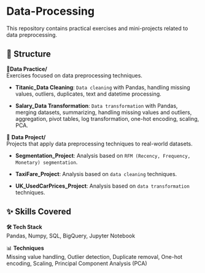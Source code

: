 # Data-Processing

This repository contains practical exercises and mini-projects related to data preprocessing.

## 📂 Structure

📂**Data Practice/**  
	Exercises focused on data preprocessing techniques.  

- **Titanic_Data Cleaning**: `Data cleaning` with Pandas, handling missing values, outliers, duplicates, text and datetime processing.  

- **Salary_Data Transformation**: `Data transformation` with Pandas, merging datasets, summarizing, handling missing values and outliers, aggregation, pivot tables, log transformation, one-hot encoding, scaling, PCA.



📁 **Data Project/**  
	Projects that apply data preprocessing techniques to real-world datasets.  

- **Segmentation_Project**: Analysis based on `RFM (Recency, Frequency, Monetary) segmentation`.  

- **TaxiFare_Project**: Analysis based on `data cleaning` techniques.
- **UK_UsedCarPrices_Project**: Analysis based on `data transformation` techniques.



## ✨ Skills Covered

**🛠️ Tech Stack**  
Pandas, Numpy, SQL, BigQuery, Jupyter Notebook

📊 **Techniques**  
Missing value handling, Outlier detection, Duplicate removal, One-hot encoding, Scaling, Principal Component Analysis (PCA)